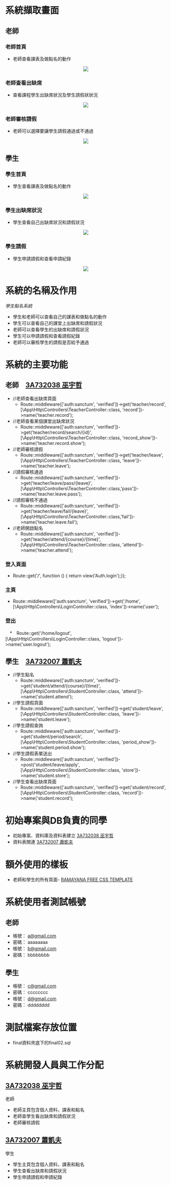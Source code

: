 # 系統擷取畫面
## 老師
### 老師首頁
* 老師查看課表及做點名的動作
<p align="center"><img src="https://i.imgur.com/oC8gqNz.jpg"></p>

### 老師查看出缺席
* 查看課程學生出缺席狀況及學生請假狀狀況
<p align="center"><img src=https://i.imgur.com/APxOhhj.jpg"></p>

### 老師審核請假
* 老師可以選擇要讓學生請假通過或不通過
<p align="center"><img src="https://i.imgur.com/060ANy3.jpg"></p>

## 學生
### 學生首頁
* 學生查看課表及做點名的動作
<p align="center"><img src="https://i.imgur.com/uf8c3XQ.jpg"></p>

### 學生出缺席狀況
* 學生查看自己出缺席狀況和請假狀況
<p align="center"><img src="https://i.imgur.com/9v3bYfX.jpg"></p>

### 學生請假
* 學生申請請假和查看申請紀錄
<p align="center"><img src="https://i.imgur.com/2VOShyj.jpg"></p>

# 系統的名稱及作用
*學生點名系統*
* 學生和老師可以查看自己的課表和做點名的動作
* 學生可以查看自己的課堂上出缺席和請假狀況
* 老師可以查看學生的出缺席和請假狀況
* 學生可以申請請假和查看請假紀錄
* 老師可以審核學生的請假是否給予通過
# 系統的主要功能
## 老師　[3A732038 巫宇哲](http://github.com/3A732038)
* //老師查看出缺席頁面
  * Route::middleware(['auth:sanctum', 'verified'])->get('teacher/record', [\App\Http\Controllers\TeacherController::class, 'record'])->name('teacher.record');
* //老師查看某個課堂出缺席狀況
  * Route::middleware(['auth:sanctum', 'verified'])->get('teacher/record/search/{id}',[\App\Http\Controllers\TeacherController::class, 'record_show'])->name('teacher.record.show');
* //老師審核請假
  * Route::middleware(['auth:sanctum', 'verified'])->get('teacher/leave', [\App\Http\Controllers\TeacherController::class, 'leave'])->name('teacher.leave');
* //請假審核通過
  * Route::middleware(['auth:sanctum', 'verified'])->get('teacher/leave/pass/{leave}',[\App\Http\Controllers\TeacherController::class,'pass'])->name('teacher.leave.pass');
* //請假審核不通過
  * Route::middleware(['auth:sanctum', 'verified'])->get('teacher/leave/fail/{leave}',[\App\Http\Controllers\TeacherController::class,'fail'])->name('teacher.leave.fail');
* //老師開啟點名
  * Route::middleware(['auth:sanctum', 'verified'])->get('teacher/attend/{course}/{time}', [\App\Http\Controllers\TeacherController::class, 'attend'])->name('teacher.attend');
### 登入頁面
  * Route::get('/', function () { return view('Auth.login');});
### 主頁
  * Route::middleware(['auth:sanctum', 'verified'])->get('/home', [\App\Http\Controllers\LoginController::class, 'index'])->name('user');
### 登出
　*　Route::get('/home/logout', [\App\Http\Controllers\LoginController::class, 'logout'])->name('user.logout');
## 學生　[3A732007 蕭凱夫](http://github.com/3A732007)
* //學生點名
  * Route::middleware(['auth:sanctum', 'verified'])->get('student/attend/{course}/{time}', [\App\Http\Controllers\StudentController::class, 'attend'])->name('student.attend');
* //學生請假頁面
  * Route::middleware(['auth:sanctum', 'verified'])->get('student/leave', [\App\Http\Controllers\StudentController::class, 'leave'])->name('student.leave');
* //學生請假查詢
  * Route::middleware(['auth:sanctum', 'verified'])->get('student/period/search',[\App\Http\Controllers\StudentController::class, 'period_show'])->name('student.period.show');
* //學生請假表單送出
  * Route::middleware(['auth:sanctum', 'verified'])->post('student/leave/apply', [\App\Http\Controllers\StudentController::class, 'store'])->name('student.store');
* //學生查看出缺席頁面
  * Route::middleware(['auth:sanctum', 'verified'])->get('student/record', [\App\Http\Controllers\StudentController::class, 'record'])->name('student.record');
# 初始專案與DB負責的同學
* 初始專案、資料庫及資料表建立 [3A732038 巫宇哲](http://github.com/3A732038)
* 資料表關連 [3A732007 蕭凱夫](http://github.com/3A732007)
# 額外使用的樣板
* 老師和學生的所有頁面- [RAMAYANA FREE CSS TEMPLATE](https://www.free-css.com/free-css-templates/page260/ramayana)
# 系統使用者測試帳號
## 老師
* 帳號： a@gmail.com
* 密碼： aaaaaaaa
* 帳號： b@gmail.com
* 密碼： bbbbbbbb
## 學生
* 帳號： c@gmail.com
* 密碼： cccccccc
* 帳號： d@gmail.com
* 密碼： dddddddd
# 測試檔案存放位置
* final資料夾底下的final02.sql
# 系統開發人員與工作分配
## [3A732038 巫宇哲](http://github.com/3A732038)
老師
* 老師主頁包含個人資料，課表和點名
* 老師查學生看出缺席和請假狀況
* 老師審核請假　　
## [3A732007 蕭凱夫](http://github.com/3A732007)
學生
* 學生主頁包含個人資料，課表和點名
* 學生查看出缺席和請假狀況
* 學生申請請假和申請紀錄　　
